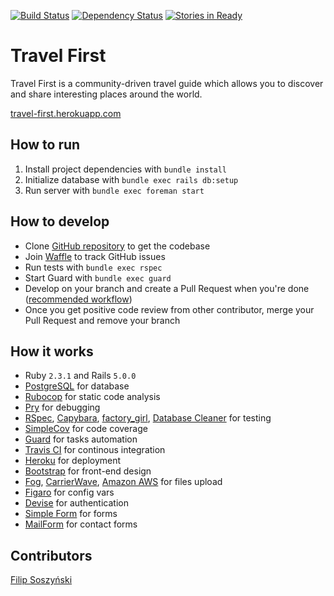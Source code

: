 [![Build Status](https://travis-ci.org/filip373/Travel-First.svg?branch=master)](https://travis-ci.org/filip373/Travel-First)
[![Dependency Status](https://gemnasium.com/badges/github.com/filip373/Travel-First.svg)](https://gemnasium.com/github.com/filip373/Travel-First)
[![Stories in Ready](https://badge.waffle.io/filip373/Travel-First.png?label=ready&title=Ready)](http://waffle.io/filip373/Travel-First)

# Travel First
Travel First is a community-driven travel guide which allows you to discover and share interesting places around the world.

[travel-first.herokuapp.com](https://travel-first.herokuapp.com/)

## How to run
1. Install project dependencies with `bundle install`
2. Initialize database with `bundle exec rails db:setup`
3. Run server with `bundle exec foreman start`

## How to develop
* Clone [GitHub repository](https://github.com/filip373/Travel-First) to get the codebase
* Join [Waffle](https://waffle.io/filip373/Travel-First/join) to track GitHub issues
* Run tests with `bundle exec rspec`
* Start Guard with `bundle exec guard`
* Develop on your branch and create a Pull Request when you're done ([recommended workflow](https://github.com/waffleio/waffle.io/wiki/Recommended-Workflow-Using-Pull-Requests-&-Automatic-Work-Tracking))
* Once you get positive code review from other contributor, merge your Pull Request and remove your branch

## How it works
* Ruby `2.3.1` and Rails `5.0.0`
* [PostgreSQL](https://www.postgresql.org/) for database
* [Rubocop](http://rubocop.readthedocs.io/en/latest/) for static code analysis
* [Pry](http://pryrepl.org/) for debugging
* [RSpec](http://rspec.info/), [Capybara](http://jnicklas.github.io/capybara/), [factory_girl](https://github.com/thoughtbot/factory_girl), [Database Cleaner](https://github.com/DatabaseCleaner/database_cleaner) for testing
* [SimpleCov](https://github.com/colszowka/simplecov) for code coverage
* [Guard](http://guardgem.org/) for tasks automation
* [Travis CI](https://travis-ci.org/) for continous integration
* [Heroku](https://www.heroku.com/) for deployment
* [Bootstrap](http://www.getbootstrap.com/) for front-end design
* [Fog](https://github.com/fog/fog), [CarrierWave](https://github.com/carrierwaveuploader/carrierwave), [Amazon AWS](https://aws.amazon.com) for files upload
* [Figaro](https://github.com/laserlemon/figaro) for config vars
* [Devise](https://github.com/plataformatec/devise) for authentication
* [Simple Form](https://github.com/plataformatec/simple_form) for forms
* [MailForm](https://github.com/plataformatec/mail_form) for contact forms

## Contributors
[Filip Soszyński](https://www.linkedin.com/in/filip-soszynski)

